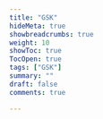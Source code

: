 ```yaml
---
title: "GSK"
hideMeta: true
showbreadcrumbs: true
weight: 10
showToc: true
TocOpen: true
tags: ["GSK"]
summary: ""
draft: false
comments: true

---
```




